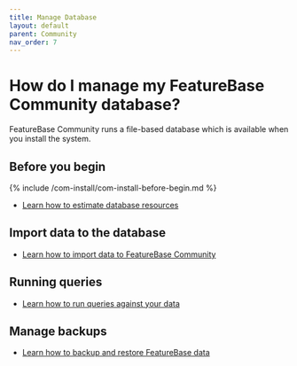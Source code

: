 ```yaml
---
title: Manage Database
layout: default
parent: Community
nav_order: 7
---
```


# How do I manage my FeatureBase Community database?

FeatureBase Community runs a file-based database which is available when you install the system.

## Before you begin

{% include /com-install/com-install-before-begin.md %}
* [Learn how to estimate database resources](/docs/concepts/old-size-featurebase-database)

<!-- Page and folder moved to another branch
## Manage tables

* [Learn how to manage FeatureBase community tables](/docs/community/com-tables/com-table-manage)
-->

## Import data to the database

* [Learn how to import data to FeatureBase Community](/docs/community/com-ingest/com-ingest-manage)

## Running queries

* [Learn how to run queries against your data](/docs/community/com-query/com-query-home)

## Manage backups

* [Learn how to backup and restore FeatureBase data](/docs/community/com-backup/com-backup-home)
